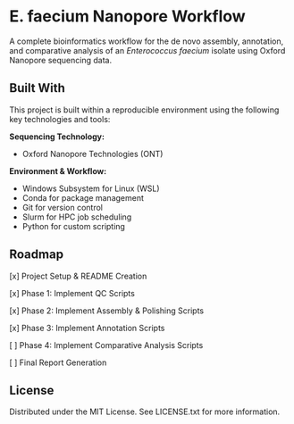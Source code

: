 # E. faecium Nanopore Workflow

A complete bioinformatics workflow for the de novo assembly, annotation, and comparative analysis of an *Enterococcus faecium* isolate using Oxford Nanopore sequencing data.

## Built With
This project is built within a reproducible environment using the following key technologies and tools:

**Sequencing Technology:**
* Oxford Nanopore Technologies (ONT)

**Environment & Workflow:**
* Windows Subsystem for Linux (WSL)
* Conda for package management
* Git for version control
* Slurm for HPC job scheduling
* Python for custom scripting

## Roadmap
[x] Project Setup & README Creation

[x] Phase 1: Implement QC Scripts

[x] Phase 2: Implement Assembly & Polishing Scripts

[x] Phase 3: Implement Annotation Scripts

[ ] Phase 4: Implement Comparative Analysis Scripts

[ ] Final Report Generation

## License
Distributed under the MIT License. See LICENSE.txt for more information.
